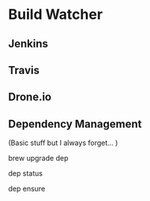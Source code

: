 # Build Watcher

## Jenkins

## Travis

## Drone.io

## Dependency Management

(Basic stuff but I always forget... )

brew upgrade dep

dep status

dep ensure

